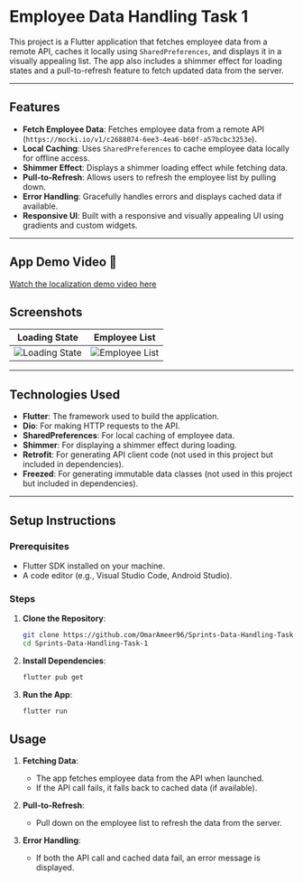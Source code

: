 # Employee Data Handling Task 1

This project is a Flutter application that fetches employee data from a remote API, caches it locally using `SharedPreferences`, and displays it in a visually appealing list. The app also includes a shimmer effect for loading states and a pull-to-refresh feature to fetch updated data from the server.

---

## Features

- **Fetch Employee Data**: Fetches employee data from a remote API (`https://mocki.io/v1/c2688074-6ee3-4ea6-b60f-a57bcbc3253e`).
- **Local Caching**: Uses `SharedPreferences` to cache employee data locally for offline access.
- **Shimmer Effect**: Displays a shimmer loading effect while fetching data.
- **Pull-to-Refresh**: Allows users to refresh the employee list by pulling down.
- **Error Handling**: Gracefully handles errors and displays cached data if available.
- **Responsive UI**: Built with a responsive and visually appealing UI using gradients and custom widgets.

---

## App Demo Video 🎥

[Watch the localization demo video here](https://github.com/user-attachments/assets/d1cb2a3e-8f20-4b21-ac25-ab106863603c)

## Screenshots

| Loading State                             | Employee List                          |
| ----------------------------------------- | -------------------------------------- |
| ![Loading State](https://github.com/user-attachments/assets/2be2ee42-1d5d-4daf-ac8d-ea71e049bafe) |  ![Employee List](https://github.com/user-attachments/assets/7d199b2f-3642-4f9a-8d72-08f7916efd18) |

---

## Technologies Used

- **Flutter**: The framework used to build the application.
- **Dio**: For making HTTP requests to the API.
- **SharedPreferences**: For local caching of employee data.
- **Shimmer**: For displaying a shimmer effect during loading.
- **Retrofit**: For generating API client code (not used in this project but included in dependencies).
- **Freezed**: For generating immutable data classes (not used in this project but included in dependencies).

---

## Setup Instructions

### Prerequisites

- Flutter SDK installed on your machine.
- A code editor (e.g., Visual Studio Code, Android Studio).

### Steps

1. **Clone the Repository**:

   ```bash
   git clone https://github.com/OmarAmeer96/Sprints-Data-Handling-Task-1.git
   cd Sprints-Data-Handling-Task-1
   ```

2. **Install Dependencies**:

   ```bash
   flutter pub get
   ```

3. **Run the App**:

   ```bash
   flutter run
   ```

## Usage

1. **Fetching Data**:

   - The app fetches employee data from the API when launched.
   - If the API call fails, it falls back to cached data (if available).

2. **Pull-to-Refresh**:

   - Pull down on the employee list to refresh the data from the server.

3. **Error Handling**:

   - If both the API call and cached data fail, an error message is displayed.
